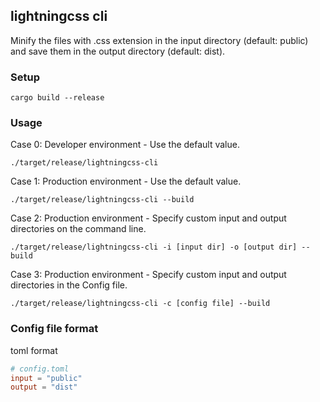 ## lightningcss cli

Minify the files with .css extension in the input directory (default: public) and save them in the output directory (default: dist).

### Setup

```
cargo build --release
```

### Usage

Case 0: Developer environment - Use the default value.

```
./target/release/lightningcss-cli
```

Case 1: Production environment - Use the default value.

```
./target/release/lightningcss-cli --build
```

Case 2: Production environment - Specify custom input and output directories on the command line.

```
./target/release/lightningcss-cli -i [input dir] -o [output dir] --build
```

Case 3: Production environment - Specify custom input and output directories in the Config file.

```
./target/release/lightningcss-cli -c [config file] --build
```

### Config file format

toml format

```toml
# config.toml
input = "public"
output = "dist"
```

